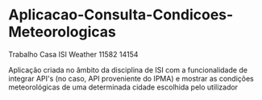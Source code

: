 # Aplicacao-Consulta-Condicoes-Meteorologicas
Trabalho Casa ISI Weather 11582 14154

Aplicação criada no âmbito da disciplina de ISI com a funcionalidade de integrar API's (no caso, API proveniente do IPMA) e mostrar as condições meteorológicas de uma determinada cidade escolhida pelo utilizador
